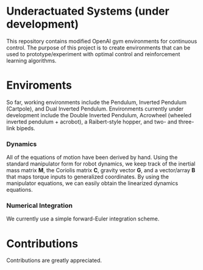 # Underactuated Systems (under development)
This repository contains modified OpenAI gym environments for continuous control.  The purpose of this project is to create environments that can be used to prototype/experiment with optimal control and reinforcement learning algorithms.   

# Enviroments
So far, working environments include the Pendulum, Inverted Pendulum (Cartpole), and Dual Inverted Pendulum.  Environments currently under development include the Double Inverted Pendulum, Acrowheel (wheeled inverted pendulum + acrobot), a Raibert-style hopper, and two- and three-link bipeds.

### Dynamics
All of the equations of motion have been derived by hand.  Using the standard manipulator form for robot dynamics, we keep track of the inertial mass matrix **M**, the Coriolis matrix **C**, gravity vector **G**, and a vector/array **B** that maps torque inputs to generalized coordinates.  By using the manipulator equations, we can easily obtain the linearized dynamics equations.

### Numerical Integration
We currently use a simple forward-Euler integration scheme.

# Contributions
Contributions are greatly appreciated.
